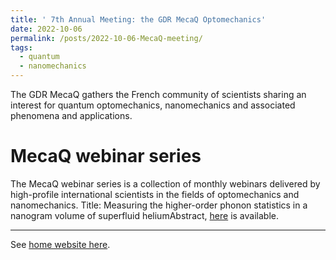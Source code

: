 ```yaml
---
title: ' 7th Annual Meeting: the GDR MecaQ Optomechanics'
date: 2022-10-06
permalink: /posts/2022-10-06-MecaQ-meeting/
tags:
  - quantum
  - nanomechanics
---
```


The GDR MecaQ gathers the French community of scientists sharing an interest for quantum optomechanics, nanomechanics and associated phenomena and applications.

# MecaQ webinar series
The MecaQ webinar series is a collection of monthly webinars delivered by high-profile international scientists in the fields of optomechanics and nanomechanics.
Title: Measuring the higher-order phonon statistics in a nanogram volume of superfluid heliumAbstract, [here](https://www.youtube.com/watch?v=1FjmSGtnTEc&t=575s) is available.

------

See [home website here](http://www.lkb.upmc.fr/gdr-meca-q/).
